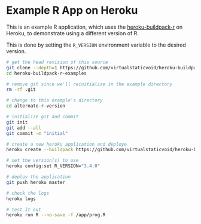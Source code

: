 # Example R App on Heroku

This is an example R application, which uses the [heroku-buildpack-r](https://github.com/virtualstaticvoid/heroku-buildpack-r) on Heroku,
to demonstrate using a different version of R.

This is done by setting the `R_VERSION` environment variable to the desired version.

```bash
# get the head revision of this source
git clone --depth=1 https://github.com/virtualstaticvoid/heroku-buildpack-r-examples.git
cd heroku-buildpack-r-examples

# remove git since we'll reinitialize in the example directory
rm -rf .git

# change to this example's directory
cd alternate-r-version

# initialize git and commit
git init
git add --all
git commit -m "initial"

# create a new heroku application and deploye
heroku create --buildpack https://github.com/virtualstaticvoid/heroku-buildpack-r.git

# set the version(s) to use
heroku config:set R_VERSION="3.4.0"

# deploy the application
git push heroku master

# check the logs
heroku logs

# test it out
heroku run R --no-save -f /app/prog.R
```
